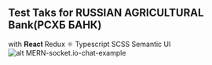 ## Test Taks for RUSSIAN AGRICULTURAL Bank(РСХБ БАНК) 
with 𝐑𝐞𝐚𝐜𝐭 Redux ⚛ Typescript SCSS Semantic UI
![alt MERN-socket.io-chat-example](https://i.ibb.co/G0QJxj3/Blog-Article-MERN-Stack-2.png)
